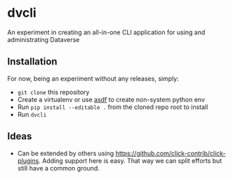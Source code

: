 # dvcli
An experiment in creating an all-in-one CLI application for using and administrating Dataverse

## Installation

For now, being an experiment without any releases, simply:

- `git clone` this repository
- Create a virtualenv or use [asdf](https://asdf-vm.io) to create non-system python env
- Run `pip install --editable .` from the cloned repo root to install
- Run `dvcli`

## Ideas

- Can be extended by others using https://github.com/click-contrib/click-plugins.
  Adding support here is easy. That way we can split efforts but still have a
  common ground.
